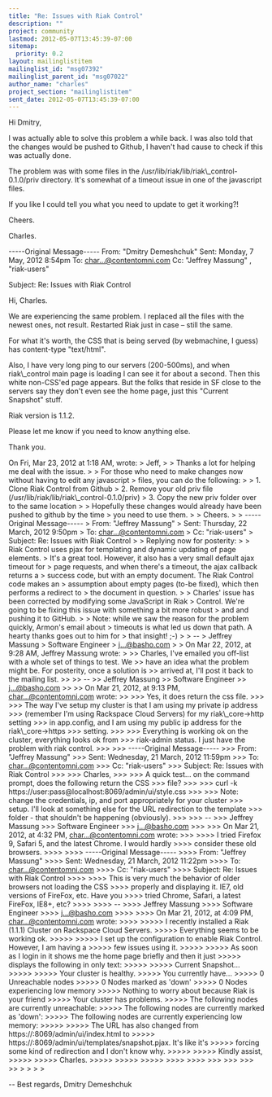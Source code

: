 ```yaml
---
title: "Re: Issues with Riak Control"
description: ""
project: community
lastmod: 2012-05-07T13:45:39-07:00
sitemap:
  priority: 0.2
layout: mailinglistitem
mailinglist_id: "msg07392"
mailinglist_parent_id: "msg07022"
author_name: "charles"
project_section: "mailinglistitem"
sent_date: 2012-05-07T13:45:39-07:00
---
```



Hi Dmitry,

I was actually able to solve this problem a while back. I was also told that 
the changes would be pushed to Github, I haven't had cause to check if this was 
actually done.

The problem was with some files in the 
/usr/lib/riak/lib/riak\\_control-0.1.0/priv directory. It's somewhat of a timeout 
issue in one of the javascript files.

If you like I could tell you what you need to update to get it working?!

Cheers.

Charles. 

-----Original Message-----
From: "Dmitry Demeshchuk" 
Sent: Monday, 7 May, 2012 8:54pm
To: char...@contentomni.com
Cc: "Jeffrey Massung" , "riak-users" 

Subject: Re: Issues with Riak Control

Hi, Charles.

We are experiencing the same problem. I replaced all the files with
the newest ones, not result. Restarted Riak just in case – still the
same.

For what it's worth, the CSS that is being served (by webmachine, I
guess) has content-type "text/html".

Also, I have very long ping to our servers (200-500ms), and when
riak\\_control main page is loading I can see it for about a second.
Then this white non-CSS'ed page appears. But the folks that reside in
SF close to the servers say they don't even see the home page, just
this "Current Snapshot" stuff.

Riak version is 1.1.2.

Please let me know if you need to know anything else.

Thank you.

On Fri, Mar 23, 2012 at 1:18 AM,  wrote:
&gt; Jeff,
&gt;
&gt; Thanks a lot for helping me deal with the issue.
&gt;
&gt; For those who need to make changes now without having to edit any javascript 
&gt; files, you can do the following:
&gt;
&gt; 1. Clone Riak Control from Github
&gt; 2. Remove your old priv file (/usr/lib/riak/lib/riak\\_control-0.1.0/priv)
&gt; 3. Copy the new priv folder over to the same location
&gt;
&gt; Hopefully these changes would already have been pushed to github by the time 
&gt; you need to use them.
&gt;
&gt; Cheers.
&gt;
&gt; -----Original Message-----
&gt; From: "Jeffrey Massung" 
&gt; Sent: Thursday, 22 March, 2012 9:50pm
&gt; To: char...@contentomni.com
&gt; Cc: "riak-users" 
&gt; Subject: Re: Issues with Riak Control
&gt;
&gt; Replying now for posterity:
&gt;
&gt; Riak Control uses pjax for templating and dynamic updating of page elements. 
&gt; It's a great tool. However, it also has a very small default ajax timeout for 
&gt; page requests, and when there's a timeout, the ajax callback returns a 
&gt; success code, but with an empty document. The Riak Control code makes an 
&gt; assumption about empty pages (to-be fixed), which then performs a redirect to 
&gt; the document in question.
&gt;
&gt; Charles' issue has been corrected by modifying some JavaScript in Riak 
&gt; Control. We're going to be fixing this issue with something a bit more robust 
&gt; and and pushing it to GitHub.
&gt;
&gt; Note: while we saw the reason for the problem quickly, Armon's email about 
&gt; timeouts is what led us down that path. A hearty thanks goes out to him for 
&gt; that insight! ;-)
&gt;
&gt; --
&gt; Jeffrey Massung
&gt; Software Engineer
&gt; j...@basho.com
&gt;
&gt; On Mar 22, 2012, at 9:28 AM, Jeffrey Massung wrote:
&gt;
&gt;&gt; Charles, I've emailed you off-list with a whole set of things to test. We 
&gt;&gt; have an idea what the problem might be. For posterity, once a solution is 
&gt;&gt; arrived at, I'll post it back to the mailing list.
&gt;&gt;
&gt;&gt; --
&gt;&gt; Jeffrey Massung
&gt;&gt; Software Engineer
&gt;&gt; j...@basho.com
&gt;&gt;
&gt;&gt; On Mar 21, 2012, at 9:13 PM, char...@contentomni.com wrote:
&gt;&gt;
&gt;&gt;&gt; Yes, it does return the css file.
&gt;&gt;&gt;
&gt;&gt;&gt; The way I've setup my cluster is that I am using my private ip address 
&gt;&gt;&gt; (remember I'm using Rackspace Cloud Servers) for my riak\\_core-&gt;http setting 
&gt;&gt;&gt; in app.config, and I am using my public ip address for the riak\\_core-&gt;https 
&gt;&gt;&gt; setting.
&gt;&gt;&gt;
&gt;&gt;&gt; Everything is working ok on the cluster, everything looks ok from 
&gt;&gt;&gt; riak-admin status. I just have the problem with riak control.
&gt;&gt;&gt;
&gt;&gt;&gt; -----Original Message-----
&gt;&gt;&gt; From: "Jeffrey Massung" 
&gt;&gt;&gt; Sent: Wednesday, 21 March, 2012 11:59pm
&gt;&gt;&gt; To: char...@contentomni.com
&gt;&gt;&gt; Cc: "riak-users" 
&gt;&gt;&gt; Subject: Re: Issues with Riak Control
&gt;&gt;&gt;
&gt;&gt;&gt; Charles,
&gt;&gt;&gt;
&gt;&gt;&gt; A quick test... on the command prompt, does the following return the CSS 
&gt;&gt;&gt; file?
&gt;&gt;&gt;
&gt;&gt;&gt; curl -k https://user:pass@localhost:8069/admin/ui/style.css
&gt;&gt;&gt;
&gt;&gt;&gt; Note: change the credentials, ip, and port appropriately for your cluster 
&gt;&gt;&gt; setup. I'll look at something else for the URL redirection to the template 
&gt;&gt;&gt; folder - that shouldn't be happening (obviously).
&gt;&gt;&gt;
&gt;&gt;&gt; --
&gt;&gt;&gt; Jeffrey Massung
&gt;&gt;&gt; Software Engineer
&gt;&gt;&gt; j...@basho.com
&gt;&gt;&gt;
&gt;&gt;&gt; On Mar 21, 2012, at 4:32 PM, char...@contentomni.com wrote:
&gt;&gt;&gt;
&gt;&gt;&gt;&gt; I tried Firefox 9, Safari 5, and the latest Chrome. I would hardly 
&gt;&gt;&gt;&gt; consider these old browsers.
&gt;&gt;&gt;&gt;
&gt;&gt;&gt;&gt; -----Original Message-----
&gt;&gt;&gt;&gt; From: "Jeffrey Massung" 
&gt;&gt;&gt;&gt; Sent: Wednesday, 21 March, 2012 11:22pm
&gt;&gt;&gt;&gt; To: char...@contentomni.com
&gt;&gt;&gt;&gt; Cc: "riak-users" 
&gt;&gt;&gt;&gt; Subject: Re: Issues with Riak Control
&gt;&gt;&gt;&gt;
&gt;&gt;&gt;&gt; This is very much the behavior of older browsers not loading the CSS 
&gt;&gt;&gt;&gt; properly and displaying it. IE7, old versions of FireFox, etc. Have you 
&gt;&gt;&gt;&gt; tried Chrome, Safari, a latest FireFox, IE8+, etc?
&gt;&gt;&gt;&gt;
&gt;&gt;&gt;&gt; --
&gt;&gt;&gt;&gt; Jeffrey Massung
&gt;&gt;&gt;&gt; Software Engineer
&gt;&gt;&gt;&gt; j...@basho.com
&gt;&gt;&gt;&gt;
&gt;&gt;&gt;&gt; On Mar 21, 2012, at 4:09 PM, char...@contentomni.com wrote:
&gt;&gt;&gt;&gt;
&gt;&gt;&gt;&gt;&gt; I recently installed a Riak (1.1.1) Cluster on Rackspace Cloud Servers. 
&gt;&gt;&gt;&gt;&gt; Everything seems to be working ok.
&gt;&gt;&gt;&gt;&gt;
&gt;&gt;&gt;&gt;&gt; I set up the configuration to enable Riak Control. However, I am having a 
&gt;&gt;&gt;&gt;&gt; few issues using it.
&gt;&gt;&gt;&gt;&gt;
&gt;&gt;&gt;&gt;&gt; As soon as I login in it shows me the home page briefly and then it just 
&gt;&gt;&gt;&gt;&gt; displays the following in only text:
&gt;&gt;&gt;&gt;&gt;
&gt;&gt;&gt;&gt;&gt; Current Snapshot...
&gt;&gt;&gt;&gt;&gt;
&gt;&gt;&gt;&gt;&gt; Your cluster is healthy.
&gt;&gt;&gt;&gt;&gt; You currently have...
&gt;&gt;&gt;&gt;&gt; 0 Unreachable nodes
&gt;&gt;&gt;&gt;&gt; 0 Nodes marked as 'down'
&gt;&gt;&gt;&gt;&gt; 0 Nodes experiencing low memory
&gt;&gt;&gt;&gt;&gt; Nothing to worry about because Riak is your friend
&gt;&gt;&gt;&gt;&gt; Your cluster has problems.
&gt;&gt;&gt;&gt;&gt; The following nodes are currently unreachable:
&gt;&gt;&gt;&gt;&gt; The following nodes are currently marked as 'down':
&gt;&gt;&gt;&gt;&gt; The following nodes are currently experiencing low memory:
&gt;&gt;&gt;&gt;&gt;
&gt;&gt;&gt;&gt;&gt; The URL has also changed from https://:8069/admin/ui/index.html to 
&gt;&gt;&gt;&gt;&gt; https://:8069/admin/ui/templates/snapshot.pjax. It's like it's 
&gt;&gt;&gt;&gt;&gt; forcing some kind of redirection and I don't know why.
&gt;&gt;&gt;&gt;&gt;
&gt;&gt;&gt;&gt;&gt; Kindly assist,
&gt;&gt;&gt;&gt;&gt;
&gt;&gt;&gt;&gt;&gt; Charles.
&gt;&gt;&gt;&gt;&gt;
&gt;&gt;&gt;&gt;&gt;
&gt;&gt;&gt;&gt;&gt;
&gt;&gt;&gt;&gt;
&gt;&gt;&gt;&gt;
&gt;&gt;&gt;
&gt;&gt;&gt;
&gt;&gt;&gt;
&gt;&gt;
&gt;
&gt;
&gt;
&gt;

-- 
Best regards,
Dmitry Demeshchuk

